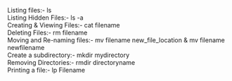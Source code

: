 Listing files:- ls\
Listing Hidden Files:- ls -a\
Creating & Viewing Files:- cat filename\
Deleting Files:- rm filename\
Moving and Re-naming files:- mv filename new_file_location & mv filename newfilename\
Create a subdirectory:- mkdir mydirectory\
Removing Directories:- rmdir directoryname\
Printing a file:- lp Filename
